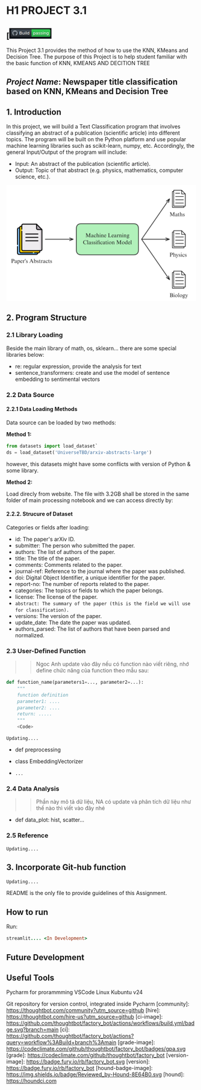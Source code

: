 # H1 PROJECT 3.1
[![Build Status](ci.png)
------------

This Project 3.1 provides the method of how to use the KNN, KMeans and Decision Tree. The purpose of this Project is to help student familiar with the basic function of KNN, KMEANS AND DECITION TREE

## *Project Name*: Newspaper title classification based on KNN, KMeans and Decision Tree

## 1. Introduction
In this project, we will build a Text Classification program that involves classifying an abstract of a publication (scientific article) into different topics.
The program will be built on the Python platform and use popular machine learning libraries such as scikit-learn, numpy, etc.
Accordingly, the general Input/Output of the program will include:
* Input: An abstract of the publication (scientific article).
* Output: Topic of that abstract (e.g. physics, mathematics, computer science, etc.).

![General Structure](general_structure.png)

## 2. Program Structure
### 2.1 Library Loading

Beside the main library of math, os, sklearn... there are some special libraries below:
* re: regular expression, provide the analysis for text
* sentence_transformers: create and use the model of sentence embedding to sentimental vectors
### 2.2 Data Source

#### 2.2.1 Data Loading Methods
Data source can be loaded by two methods:

**Method 1:**
```python
from datasets import load_dataset`
ds = load_dataset('UniverseTBD/arxiv-abstracts-large')
```
however, this datasets might have some conflicts with version of Python & some library.

**Method 2:**

Load direcly from website. The file with 3.2GB shall be stored in the same folder of main processing notebook and we can access directly by:

#### 2.2.2. Strucure of Dataset
Categories or fields after loading:
* id: The paper's arXiv ID.
* submitter: The person who submitted the paper.
* authors: The list of authors of the paper.
* title: The title of the paper.
* comments: Comments related to the paper.
* journal-ref: Reference to the journal where the paper was published.
* doi: Digital Object Identifier, a unique identifier for the paper.
* report-no: The number of reports related to the paper.
* categories: The topics or fields to which the paper belongs.
* license: The license of the paper.
* `abstract: The summary of the paper (this is the field we will use for classification).`
* versions: The version of the paper.
* update_date: The date the paper was updated.
* authors_parsed: The list of authors that have been parsed and normalized.


### 2.3 User-Defined Function
> > Ngoc Anh update vào đây nếu có function nào viết riêng, nhớ define chức năng của function theo mẫu sau:

```python
def function_name(parameters1=..., parameter2=...): 
    """
    function definition 
    parameter1: .... 
    parameter2: .... 
    return: .....
    """
    <Code>
```
```
Updating....
```
* def preprocessing
* class EmbeddingVectorizer

* `...`
### 2.4 Data Analysis
>> Phần này mô tả dữ liệu, NA có update và phân tích dữ liệu như thế nào thì viết vào đây nhé
* def data_plot: hist, scatter...

### 2.5 Reference
```
Updating....
```

## 3. Incorporate Git-hub function
```
Updating....
```

README is the only file to provide guidelines of this Assignment.

How to run
--------
Run:

```ruby
streamlit.... <In Development>
```

Future Development
----------------

Useful Tools
------------
Pycharm for prorammming
VSCode
Linux Kubuntu v24

Git repository for version control, integrated inside Pycharm
[community]: https://thoughtbot.com/community?utm_source=github
[hire]: https://thoughtbot.com/hire-us?utm_source=github
[ci-image]: https://github.com/thoughtbot/factory_bot/actions/workflows/build.yml/badge.svg?branch=main
[ci]: https://github.com/thoughtbot/factory_bot/actions?query=workflow%3ABuild+branch%3Amain
[grade-image]: https://codeclimate.com/github/thoughtbot/factory_bot/badges/gpa.svg
[grade]: https://codeclimate.com/github/thoughtbot/factory_bot
[version-image]: https://badge.fury.io/rb/factory_bot.svg
[version]: https://badge.fury.io/rb/factory_bot
[hound-badge-image]: https://img.shields.io/badge/Reviewed_by-Hound-8E64B0.svg
[hound]: https://houndci.com

